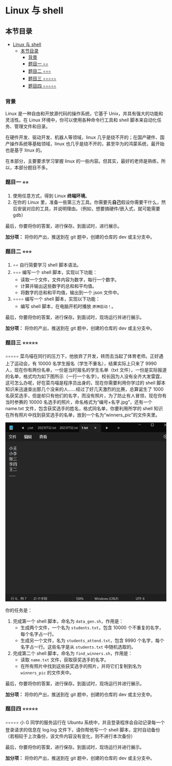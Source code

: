 # Linux 与 shell

## 本节目录

- [Linux 与 shell](#linux-与-shell)
  - [本节目录](#本节目录)
    - [背景](#背景)
    - [题目一 `⭐️⭐️`](#题目一-️️)
    - [题目二 `⭐️⭐️⭐️`](#题目二-️️️)
    - [题目三 `⭐️⭐️⭐️⭐️⭐️`](#题目三-️️️️️)
    - [题目四 `⭐️⭐️⭐️⭐️⭐️`](#题目四-️️️️️)

### 背景

Linux 是一种自由和开放源代码的操作系统，它基于 Unix，并具有强大的功能和灵活性。在 Linux 环境中，你可以使用各种命令行工具和 shell 脚本来自动化任务、管理文件和目录。

在硬件开发、驱动开发、机器人等领域，linux 几乎是绕不开的；在国产硬件、国产操作系统等基础领域，linux 也几乎是绕不开的，甚至华为的鸿蒙系统，最开始也是基于 linux 的。

在本部分，主要要求学习掌握 linux 的一些内容。但其实，最好的老师是熟练，所以，本部分题目不多。

### 题目一 `⭐️⭐️`

1. 使用任意方式，得到 Linux **终端环境**。
2. 在你的 Linux 里，准备一些第三方工具。你需要先**自己**假设你需要干什么，然后安装对应的工具，并说明理由。（例如，想要搞硬件/嵌入式，就可能需要 gdb）

最后，你要将你的答案，进行保存。到面试时，进行展示。

**加分项：** 将你的产出，推送到在 git 题中，创建的仓库的 dev 或主分支中。

### 题目二 `⭐️⭐️⭐️`

1. `⭐️⭐️` 自行简要学习 shell 脚本语法。
2. `⭐️⭐️⭐️` 编写一个 shell 脚本，实现以下功能：
   - 读取一个文件，文件内容为数字，每行一个数字。
   - 计算并输出这些数字的总和和平均值。
   - 将数字的总和和平均值，输出到一个 json 文件中。
3. `⭐️⭐️⭐️⭐️` 编写一个 shell 脚本，实现以下功能：
   - 编写 shell 脚本，在电脑开机时播放 `原神启动！`。

最后，你要将你的答案，进行保存。到面试时，现场运行并进行展示。

**加分项：** 将你的产出，推送到在 git 题中，创建的仓库的 dev 或主分支中。

### 题目三 `⭐️⭐️⭐️⭐️⭐️`

`⭐️⭐️⭐️⭐️⭐️` 菜鸟喵在同行的压力下，他放弃了开发，转而去当起了体育老师。正好遇上了运动会，有 10000 名学生报名（学生不重名），结果实际上只来了 9990 人，现在你有两份名单，一份是当时报名的学生名单（txt 文件），一份是实际报道的名单，格式均为如下图所示（一行一个名字）。校长因为人没有全齐大发雷霆，这可怎么办呢，好在菜鸟喵是程序员出身的，现在你需要利用你学过的 shell 脚本知识来迅速查出那几个没来的人……经过了好几天激烈的比赛，总算诞生了 1000 名获奖选手，但是却只有他们的名字，而没有照片，为了防止有人冒领，现在你有当时参赛的 10000 名选手的照片，命名格式为“编号+名字.jpg”，还有一个 name.txt 文件，包含获奖选手的姓名，格式同名单，你要利用所学的 shell 知识在所有照片中找到获奖选手的名单，放到一个名为“winners_pic”的文件夹里。

![](./resources/example_shell.png)

你的任务是：

1. 完成第一个 shell 脚本，命名为 `data_gen.sh`，作用是：
   - 生成两个文件，一个名为 `students.txt`，包含 10000 个不重复的名字，每个名字占一行。
   - 生成另一个文件，名为 `students_attend.txt`，包含 9990 个名字，每个名字占一行。这些名字是从 `students.txt` 中随机选取的。
2. 完成第二个 shell 脚本，命名为 `find_winners.sh`，作用是：
   - 读取 `name.txt` 文件，获取获奖选手的名字。
   - 在所有照片中找到这些获奖选手的照片，并将它们复制到名为 `winners_pic` 的文件夹中。

最后，你要将你的答案，进行保存。到面试时，现场运行并进行展示。

**加分项：** 将你的产出，推送到在 git 题中，创建的仓库的 dev 或主分支中。

### 题目四 `⭐️⭐️⭐️⭐️⭐️`

`⭐️⭐️⭐️⭐️⭐️` 小 G 同学的服务运行在 Ubuntu 系统中，并且登录程序会自动记录每一个登录请求的信息在 log.log 文件下，请你帮他写一个 shell 脚本，定时自动备份（若相较于上次备份，该文件内容没有变化，则不进行本次备份）

最后，你要将你的答案，进行保存。到面试时，现场运行并进行展示。

**加分项：** 将你的产出，推送到在 git 题中，创建的仓库的 dev 或主分支中。
